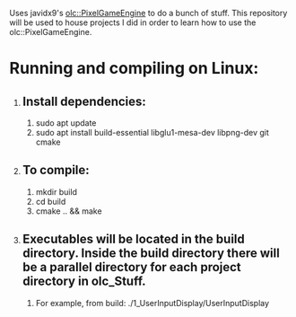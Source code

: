 
Uses javidx9's [olc::PixelGameEngine](https://github.com/OneLoneCoder/olcPixelGameEngine) to do a bunch of stuff. This repository will be used to house projects I did in order to learn how to use the olc::PixelGameEngine.

# Running and compiling on Linux:
1. ## Install dependencies:
    1. sudo apt update
    2. sudo apt install build-essential libglu1-mesa-dev libpng-dev git cmake

2. ## To compile:
    1. mkdir build
    2. cd build
    3. cmake .. && make

3. ## Executables will be located in the build directory. Inside the build directory there will be a parallel directory for each project directory in olc_Stuff.
    1. For example, from build: ./1_UserInputDisplay/UserInputDisplay